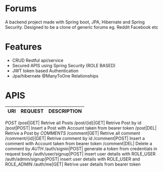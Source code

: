 # Forums
A backend project made with Spring boot, JPA, Hibernate and Spring Security. Designed to be a clone of generic forums eg. Reddit Facebook etc

# Features
* CRUD Restful api/service 
* Secured APIS using Spring Security (ROLE BASED)
* JWT token based Authentication 
* Jpa/hibernate @ManyToOne Relationships 

# APIS
URI|REQUEST|DESCRIPTION| 
---|---|---
*POST*
/post|GET| Retrive all Posts
/post/{id}|GET| Retrive Post by id
/post|POST| Insert a Post with Account taken from bearer token
/post|DEL| Retrive a Post by
*COMMENTS*
/comment|GET| Retrive all comment
/comment/{id}|GET| Retrive comment by id
/comment|POST| Insert a comment with Account taken from bearer token
/comment|DEL| Delete a comment by
*AUTH*
/auth/signin|POST| generate a token from credentials in request body
/auth/user/signup|POST| insert user details with ROLE_USER
/auth/admin/signup|POST| insert user details with ROLE_USER and ROLE_ADMIN
/auth/me|GET| Retrive user details from bearer token



